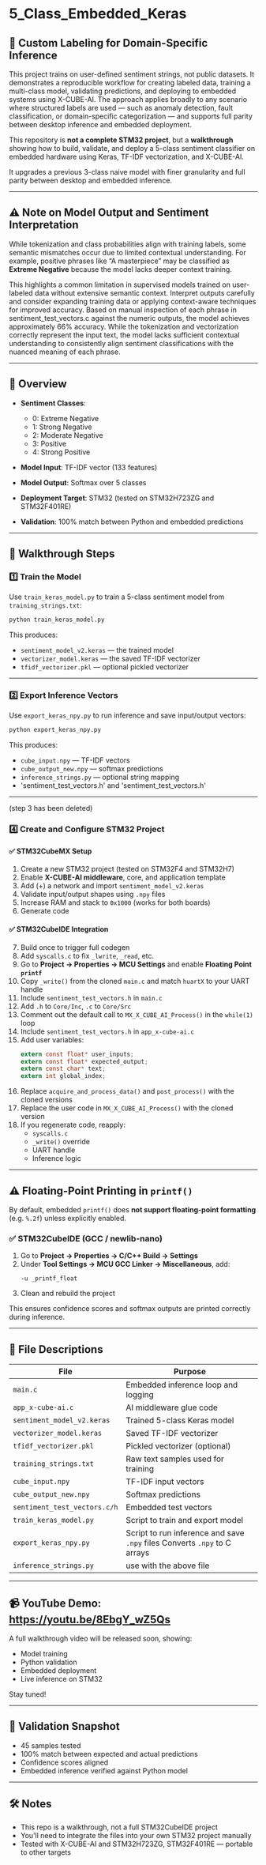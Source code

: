 
# 5\_Class\_Embedded\_Keras

## 🧠 Custom Labeling for Domain-Specific Inference

This project trains on user-defined sentiment strings, not public datasets. It demonstrates a reproducible workflow for creating labeled data, training a multi-class model, validating predictions, and deploying to embedded systems using X-CUBE-AI. The approach applies broadly to any scenario where structured labels are used — such as anomaly detection, fault classification, or domain-specific categorization — and supports full parity between desktop inference and embedded deployment.

This repository is **not a complete STM32 project**, but a **walkthrough** showing how to build, validate, and deploy a 5-class sentiment classifier on embedded hardware using Keras, TF-IDF vectorization, and X-CUBE-AI.

It upgrades a previous 3-class naive model with finer granularity and full parity between desktop and embedded inference.

---

## ⚠️ Note on Model Output and Sentiment Interpretation

While tokenization and class probabilities align with training labels, some semantic mismatches occur due to limited contextual understanding. For example, positive phrases like “A masterpiece” may be classified as **Extreme Negative** because the model lacks deeper context training.

This highlights a common limitation in supervised models trained on user-labeled data without extensive semantic context. Interpret outputs carefully and consider expanding training data or applying context-aware techniques for improved accuracy.  Based on manual inspection of each phrase in sentiment_test_vectors.c against the numeric outputs, the model achieves approximately 66% accuracy. While the tokenization and vectorization correctly represent the input text, the model lacks sufficient contextual understanding to consistently align sentiment classifications with the nuanced meaning of each phrase.  

---

## 🎯 Overview

- **Sentiment Classes**:
  - 0: Extreme Negative  
  - 1: Strong Negative  
  - 2: Moderate Negative  
  - 3: Positive  
  - 4: Strong Positive

- **Model Input**: TF-IDF vector (133 features)  
- **Model Output**: Softmax over 5 classes  
- **Deployment Target**: STM32 (tested on STM32H723ZG and STM32F401RE)  
- **Validation**: 100% match between Python and embedded predictions

---

## 🧠 Walkthrough Steps

### 1️⃣ Train the Model

Use `train_keras_model.py` to train a 5-class sentiment model from `training_strings.txt`:

```bash
python train_keras_model.py
```

This produces:
- `sentiment_model_v2.keras` — the trained model  
- `vectorizer_model.keras` — the saved TF-IDF vectorizer  
- `tfidf_vectorizer.pkl` — optional pickled vectorizer

---

### 2️⃣ Export Inference Vectors

Use `export_keras_npy.py` to run inference and save input/output vectors:

```bash
python export_keras_npy.py
```

This produces:
- `cube_input.npy` — TF-IDF vectors  
- `cube_output_new.npy` — softmax predictions  
- `inference_strings.py` — optional string mapping
- 'sentiment_test_vectors.h' and 'sentiment_test_vectors.h'

---
(step 3 has been deleted)

### 4️⃣ Create and Configure STM32 Project

#### ✅ STM32CubeMX Setup

1. Create a new STM32 project (tested on STM32F4 and STM32H7)
2. Enable **X-CUBE-AI middleware**, core, and application template
3. Add (+) a network and import `sentiment_model_v2.keras`
4. Validate input/output shapes using `.npy` files
5. Increase RAM and stack to `0x1000` (works for both boards)
6. Generate code

#### ✅ STM32CubeIDE Integration

7. Build once to trigger full codegen  
8. Add `syscalls.c` to fix `_lwrite`, `_read`, etc.  
9. Go to **Project → Properties → MCU Settings** and enable **Floating Point `printf`**  
10. Copy `_write()` from the cloned `main.c` and match `huartX` to your UART handle  
11. Include `sentiment_test_vectors.h` in `main.c`  
12. Add `.h` to `Core/Inc`, `.c` to `Core/Src`  
13. Comment out the default call to `MX_X_CUBE_AI_Process()` in the `while(1)` loop  
14. Include `sentiment_test_vectors.h` in `app_x-cube-ai.c`  
15. Add user variables:
    ```c
    extern const float* user_inputs;
    extern const float* expected_output;
    extern const char* text;
    extern int global_index;
    ```
16. Replace `acquire_and_process_data()` and `post_process()` with the cloned versions  
17. Replace the user code in `MX_X_CUBE_AI_Process()` with the cloned version  
18. If you regenerate code, reapply:
    - `syscalls.c`  
    - `_write()` override  
    - UART handle  
    - Inference logic

---

## ⚠️ Floating-Point Printing in `printf()`

By default, embedded `printf()` does **not support floating-point formatting** (e.g. `%.2f`) unless explicitly enabled.

### ✅ STM32CubeIDE (GCC / newlib-nano)

1. Go to **Project → Properties → C/C++ Build → Settings**  
2. Under **Tool Settings → MCU GCC Linker → Miscellaneous**, add:
   ```
   -u _printf_float
   ```
3. Clean and rebuild the project

This ensures confidence scores and softmax outputs are printed correctly during inference.

---

## 📁 File Descriptions

| File | Purpose |
|------|--------|
| `main.c` | Embedded inference loop and logging |
| `app_x-cube-ai.c` | AI middleware glue code |
| `sentiment_model_v2.keras` | Trained 5-class Keras model |
| `vectorizer_model.keras` | Saved TF-IDF vectorizer |
| `tfidf_vectorizer.pkl` | Pickled vectorizer (optional) |
| `training_strings.txt` | Raw text samples used for training |
| `cube_input.npy` | TF-IDF input vectors |
| `cube_output_new.npy` | Softmax predictions |
| `sentiment_test_vectors.c/h` | Embedded test vectors |
| `train_keras_model.py` | Script to train and export model |
| `export_keras_npy.py` | Script to run inference and save `.npy` files  Converts `.npy` to C arrays |
| `inference_strings.py` | use with the above file |

---

## 📹 YouTube Demo: https://youtu.be/8EbgY_wZ5Qs

A full walkthrough video will be released soon, showing:

- Model training  
- Python validation  
- Embedded deployment  
- Live inference on STM32

Stay tuned!

---

## 🧪 Validation Snapshot

- 45 samples tested  
- 100% match between expected and actual predictions  
- Confidence scores aligned  
- Embedded inference verified against Python model

---

## 🛠️ Notes

- This repo is a walkthrough, not a full STM32CubeIDE project  
- You’ll need to integrate the files into your own STM32 project manually  
- Tested with X-CUBE-AI and STM32H723ZG, STM32F401RE — portable to other targets


